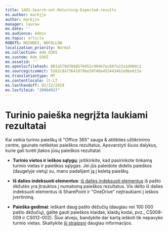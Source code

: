 ```yaml
---
title: 1491-Search-not-Returning-Expected-results
ms.author: markjjo
author: markjjo
manager: lauraw
ms.date: ''
ms.audience: Admin
ms.topic: article
ROBOTS: NOINDEX, NOFOLLOW
localization_priority: Normal
ms.collection: Adm_O365
ms.custom: Adm_O365
ms.assetid: ''
ms.openlocfilehash: 881a579d7098578452c994b7ac66fe22a1d90dc2
ms.sourcegitcommit: 5182c9a73641079be59740e4524434b2e8be613a
ms.translationtype: MT
ms.contentlocale: lt-LT
ms.lasthandoff: 02/12/2019
ms.locfileid: "29964917"
---
```

# <a name="content-search-not-returning-expected-results"></a>Turinio paieška negrįžta laukiami rezultatai

Kai veikia turinio paieškų iš "Office 365" sauga & atitikties užtikrinimo centre, gaunate netikėtas paieškos rezultatus. Apsvarstyti šiuos dalykus, kurie gali turėti įtakos jūsų paieškos rezultatai:

- **Turinio vietos ir ieškos sąlygų**: įsitikinkite, kad pasirinkote tinkamą turinio vietas ir paieškos sąlygas. Jei jūs paleidote didelis paieškos (daugelyje vietų) su, mano padalijant ją į keletą paieškų.

- **Iš dalies indeksuoti elementus**: [iš dalies indeksuoti elementus](https://docs.microsoft.com/office365/securitycompliance/partially-indexed-items-in-content-search) iš pašto dėžutės yra įtrauktos į numatomą paieškos rezultatus. Vis dėlto iš dalies indeksuoti elementus iš SharePoint ir "OneDrive" neįtraukiami į ieškos įvertinimą.

- **Paieška gedimai**: ieškant daug pašto dėžučių (daugiau nei 100 000 pašto dėžučių), galite gauti paieškos klaidas, klaidų kodai, pvz., CS008-009 ir CS012-002). Šiuo atveju, bandykite dar kartą ieškoti tik nepavyko turinio vietas. Skaitykite [šį straipsnį](https://docs.microsoft.com/office365/securitycompliance/retry-failed-content-search) daugiau informacijos.
